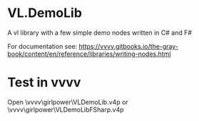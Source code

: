 # VL.DemoLib
A vl library with a few simple demo nodes written in C# and F#

For documentation see: https://vvvv.gitbooks.io/the-gray-book/content/en/reference/libraries/writing-nodes.html

# Test in vvvv
Open \vvvv\girlpower\VLDemoLib.v4p or \vvvv\girlpower\VLDemoLibFSharp.v4p
